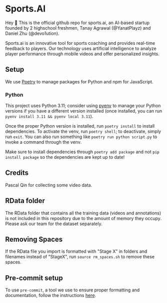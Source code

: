 # Sports.AI
Hey 👋 This is the official github repo for sports.ai, an AI-based startup founded by 2 highschool freshmen, Tanay Agrawal (@YanatPlayz) and Daniel Zhu (@devo1ution).

Sports.ai is an innovative tool for sports coaching and provides real-time feedback to players. Our technology uses artificial intelligence to analyze player performance through mobile videos and offer personalized insights.

## Setup
We use [Poetry](https://python-poetry.org/) to manage packages for Python and npm for JavaScript.
### Python
This project uses Python 3.11; consider using [pyenv](https://github.com/pyenv/pyenv) to manage your Python versions if you have a different version installed (once installed, you can run `pyenv install 3.11 && pyenv local 3.11`).

Once the proper Python version is installed, run `poetry install` to install dependencies. To activate the venv, run `poetry shell`; to deactivate, simply run `exit`. You can also run something like `poetry run python script.py` to invoke a command through the venv.

Make sure to install dependencies through `poetry add package` and not `pip install package` so the dependencies are kept up to date!

## Credits
Pascal Qin for collecting some video data.

## RData folder
The RData folder that contains all the training data (videos and annotations) is not included in this repository due to the amount of memory they occupy. Please ask our team for the dataset separately.
## Removing Spaces
If the RData file you import is formatted with "Stage X" in folders and filenames instead of "StageX", run `source rm_spaces.sh` to remove these spaces.
## Pre-commit setup
To use `pre-commit`, a tool we use to ensure proper formatting and documentation, follow the instructions [here](https://pre-commit.com/).
